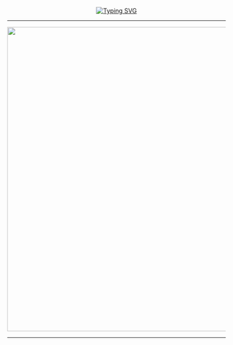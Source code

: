 <div align="center">
     
 [![Typing SVG](https://readme-typing-svg.herokuapp.com?font=Rockstar-ExtraBold&color=#0000FF&lines=ＳＥＮＵＬ+ＭＤ+ＷＨＡＴＳＡＰＰ+ＢＯＴ)](https://git.io/typing-svg)


<div align="center">
</p

<hr>

<hr>

<p align="center">
<a href="https://github.com/senulruwaneka/SENUL-MD.git">
    <img src="https://imgtr.ee/images/2024/09/11/3e6c73da5849ff8b9e48781ab8acbfe4.jpeg"  width="700px">
</a>
<hr>
